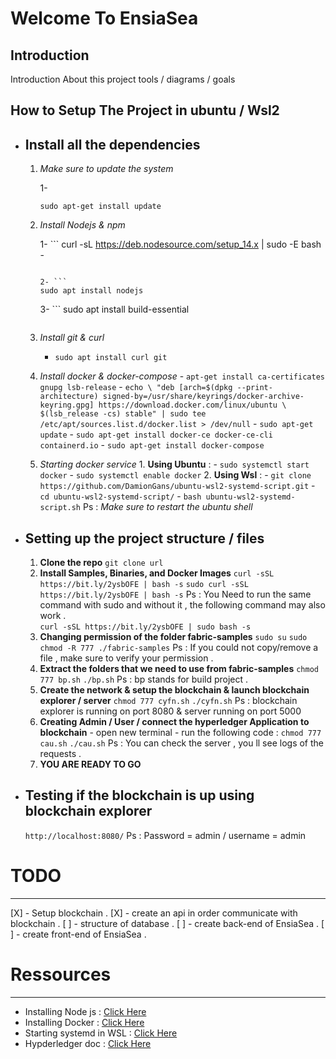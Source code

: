 # Welcome To EnsiaSea

## Introduction

Introduction About this project tools / diagrams / goals

## How to Setup The Project in ubuntu / Wsl2

- ## Install all the dependencies

  1. _Make sure to update the system_

     1-

     ```
     sudo apt-get install update
     ```

  2. _Install Nodejs & npm_

     1- ```
     curl -sL https://deb.nodesource.com/setup_14.x | sudo -E bash -

     ````

     2- ```
     sudo apt install nodejs
     ````

     3- ```
     sudo apt install build-essential

     ```

     ```

  3. _Install git & curl_
     - `sudo apt install curl git`
  4. _Install docker & docker-compose_ - `apt-get install ca-certificates gnupg lsb-release` - `echo \ "deb [arch=$(dpkg --print-architecture) signed-by=/usr/share/keyrings/docker-archive-keyring.gpg] https://download.docker.com/linux/ubuntu \ $(lsb_release -cs) stable" | sudo tee /etc/apt/sources.list.d/docker.list > /dev/null` - `sudo apt-get update` - `sudo apt-get install docker-ce docker-ce-cli containerd.io` - `sudo apt-get install docker-compose`
  5. _Starting docker service_ 1. **Using Ubuntu** : - `sudo systemctl start docker` - `sudo systemctl enable docker` 2. **Using Wsl** : - `git clone https://github.com/DamionGans/ubuntu-wsl2-systemd-script.git` - `cd ubuntu-wsl2-systemd-script/` - `bash ubuntu-wsl2-systemd-script.sh`
     Ps : _Make sure to restart the ubuntu shell_

- ## Setting up the project structure / files

  1. **Clone the repo**
     `git clone url`
  2. **Install Samples, Binaries, and Docker Images**
     `curl -sSL https://bit.ly/2ysbOFE | bash -s`
     `sudo curl -sSL https://bit.ly/2ysbOFE | bash -s`
     Ps : You Need to run the same command with sudo and without it , the following command may also work .  
      `curl -sSL https://bit.ly/2ysbOFE | sudo bash -s`
  3. **Changing permission of the folder fabric-samples**
     `sudo su`
     `sudo chmod -R 777 ./fabric-samples`
     Ps : If you could not copy/remove a file , make sure to verify your permission .
  4. **Extract the folders that we need to use from fabric-samples**
     `chmod 777 bp.sh`
     `./bp.sh`
     Ps : bp stands for build project .
  5. **Create the network & setup the blockchain & launch blockchain explorer / server**
     `chmod 777 cyfn.sh`
     `./cyfn.sh`
     Ps : blockchain explorer is running on port 8080 & server running on port 5000
  6. **Creating Admin / User / connect the hyperledger Application to blockchain** - open new terminal - run the following code :
     `chmod 777 cau.sh`
     `./cau.sh`
     Ps : You can check the server , you ll see logs of the requests .
  7. **YOU ARE READY TO GO**

- ## Testing if the blockchain is up using blockchain explorer

  `http://localhost:8080/`
  Ps : Password = admin / username = admin

# TODO

---

[X] - Setup blockchain .
[X] - create an api in order communicate with blockchain .
[ ] - structure of database .
[ ] - create back-end of EnsiaSea .
[ ] - create front-end of EnsiaSea .

# Ressources

---

- Installing Node js : [Click Here](https://linuxize.com/post/how-to-install-node-js-on-ubuntu-20-04/)
- Installing Docker : [Click Here](https://docs.docker.com/engine/install/ubuntu/)
- Starting systemd in WSL : [Click Here](https://github.com/DamionGans/ubuntu-wsl2-systemd-script)
- Hypderledger doc : [Click Here](https://hyperledger-fabric.readthedocs.io/en/release-2.2/install.html)
